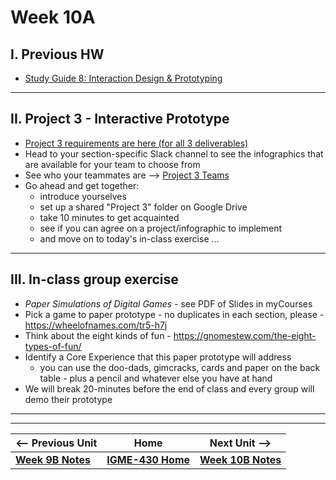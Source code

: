 # Week 10A

## I. Previous HW

- [Study Guide 8: Interaction Design & Prototyping](https://docs.google.com/document/d/1gRDgkQNEEACPyXCWzBotQ03IAfYR41UmgKcGhz1I4wo/edit?tab=t.0#heading=h.yhu4oq3rbp7z)

---

## II. Project 3 - Interactive Prototype
- [Project 3 requirements are here (for all 3 deliverables)](../documents/p3-interactive-prototype.md)
- Head to your section-specific Slack channel to see the infographics that are available for your team to choose from
- See who your teammates are --> [Project 3 Teams](../documents/p3-teams.md)
- Go ahead and get together:
  - introduce yourselves
  - set up a shared "Project 3" folder on Google Drive
  - take 10 minutes to get acquainted
  - see if you can agree on a project/infographic to implement
  - and move on to today's in-class exercise ...

---

## III. In-class group exercise

- *Paper Simulations of Digital Games* - see PDF of Slides in myCourses
- Pick a game to paper prototype - no duplicates in each section, please - https://wheelofnames.com/tr5-h7j
- Think about the eight kinds of fun - https://gnomestew.com/the-eight-types-of-fun/
- Identify a Core Experience that this paper prototype will address
  - you can use the doo-dads, gimcracks, cards and paper on the back table - plus a pencil and whatever else you have at hand
- We will break 20-minutes before the end of class and every group will demo their prototype

---
---

| <-- Previous Unit | Home | Next Unit -->
| --- | --- | --- 
|  [**Week 9B Notes**](9B.md)  |  [**IGME-430 Home**](../) | [**Week 10B Notes**](10B.md)
